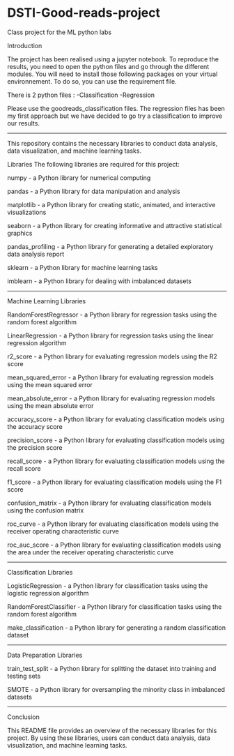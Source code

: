 # DSTI-Good-reads-project
Class project for the ML python labs

Introduction

The project has been realised using a jupyter notebook. To reproduce the results, you need to open the python files and go through the different modules.
You will need to install those following packages on your virtual environnement. To do so, you can use the requirement file.

There is 2 python files : 
-Classification
-Regression

Please use the goodreads_classification files. The regression files has been my first approach but we have decided to go try a classification to improve our results.


-------------------------------------------------------------------------------------------------------------
This repository contains the necessary libraries to conduct data analysis, data visualization, and machine learning tasks.

Libraries
The following libraries are required for this project:


numpy - a Python library for numerical computing

pandas - a Python library for data manipulation and analysis

matplotlib - a Python library for creating static, animated, and interactive visualizations

seaborn - a Python library for creating informative and attractive statistical graphics

pandas_profiling - a Python library for generating a detailed exploratory data analysis report

sklearn - a Python library for machine learning tasks

imblearn - a Python library for dealing with imbalanced datasets


-------------------------------------------------------------------------------------------------------------
Machine Learning Libraries


RandomForestRegressor - a Python library for regression tasks using the random forest algorithm

LinearRegression - a Python library for regression tasks using the linear regression algorithm

r2_score - a Python library for evaluating regression models using the R2 score

mean_squared_error - a Python library for evaluating regression models using the mean squared error

mean_absolute_error - a Python library for evaluating regression models using the mean absolute error

accuracy_score - a Python library for evaluating classification models using the accuracy score

precision_score - a Python library for evaluating classification models using the precision score

recall_score - a Python library for evaluating classification models using the recall score

f1_score - a Python library for evaluating classification models using the F1 score

confusion_matrix - a Python library for evaluating classification models using the confusion matrix

roc_curve - a Python library for evaluating classification models using the receiver operating characteristic curve

roc_auc_score - a Python library for evaluating classification models using the area under the receiver operating characteristic curve


-------------------------------------------------------------------------------------------------------------
Classification Libraries


LogisticRegression - a Python library for classification tasks using the logistic regression algorithm

RandomForestClassifier - a Python library for classification tasks using the random forest algorithm

make_classification - a Python library for generating a random classification dataset


-------------------------------------------------------------------------------------------------------------
Data Preparation Libraries


train_test_split - a Python library for splitting the dataset into training and testing sets

SMOTE - a Python library for oversampling the minority class in imbalanced datasets


-------------------------------------------------------------------------------------------------------------
Conclusion


This README file provides an overview of the necessary libraries for this project. By using these libraries, users can conduct data analysis, data visualization, and machine learning tasks.
